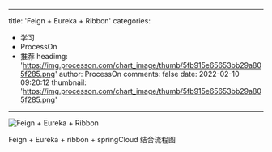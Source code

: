 
---
title: 'Feign + Eureka + Ribbon'
categories: 
 - 学习
 - ProcessOn
 - 推荐
headimg: 'https://img.processon.com/chart_image/thumb/5fb915e65653bb29a805f285.png'
author: ProcessOn
comments: false
date: 2022-02-10 09:20:12
thumbnail: 'https://img.processon.com/chart_image/thumb/5fb915e65653bb29a805f285.png'
---

<div>   
<img class="thumb" alt="Feign + Eureka + Ribbon" src="https://img.processon.com/chart_image/thumb/5fb915e65653bb29a805f285.png" referrerpolicy="no-referrer">
<p>Feign + Eureka + ribbon + springCloud 结合流程图</p>  
</div>
            